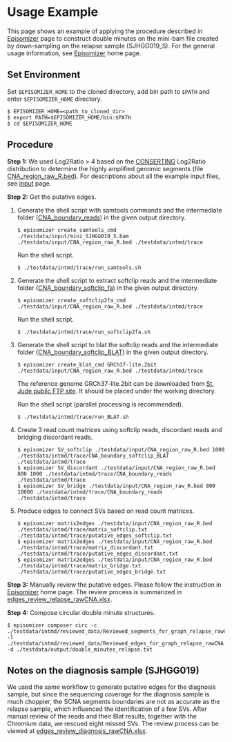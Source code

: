 # Usage Example
This page shows an example of applying the procedure described in [Episomizer](../README.md) page to construct 
double minutes on the mini-bam file created by down-sampling on the relapse sample (SJHGG019_S). For the general
usage information, see [Episomizer](../README.md) home page.

## Set Environment
Set `$EPISOMIZER_HOME` to the cloned directory, add bin path to `$PATH` and enter `$EPISOMIZER_HOME`
directory.
```
$ EPISOMIZER_HOME=<path_to_cloned_dir>
$ export PATH=$EPISOMIZER_HOME/bin:$PATH
$ cd $EPISOMIZER_HOME
```

## Procedure
**Step 1:** We used Log2Ratio > 4 based on the [CONSERTING](https://www.nature.com/articles/nmeth.3394) Log2Ratio 
distribution to determine the highly amplified genomic segments 
(file [CNA_region_raw_R.bed](../testdata/input/CNA_region_raw_R.bed)). For
descriptions about all the example input files, see [input](../testdata/input/README.md) page.

**Step 2:** Get the putative edges.
1. Generate the shell script with samtools commands and the intermediate folder 
([CNA_boundary_reads](../testdata/intmd/trace/CNA_boundary_reads)) in 
    the given output directory.
    ```
    $ episomizer create_samtools_cmd ./testdata/input/mini_SJHGG019_S.bam ./testdata/input/CNA_region_raw_R.bed ./testdata/intmd/trace
    
    ```
    Run the shell script.
    ```
    $ ./testdata/intmd/trace/run_samtools.sh
    ```
    
2. Generate the shell script to extract softclip reads and the intermediate folder 
([CNA_boundary_softclip_fa](../testdata/intmd/trace/CNA_boundary_softclip_fa)) in
    the given output directory.
    ```
    $ episomizer create_softclip2fa_cmd ./testdata/input/CNA_region_raw_R.bed ./testdata/intmd/trace
    ```
    Run the shell script.
    ```
    $ ./testdata/intmd/trace/run_softclip2fa.sh
    ```
    
3. Generate the shell script to blat the softclip reads and the intermediate folder 
([CNA_boundary_softclip_BLAT](../testdata/intmd/trace/CNA_boundary_softclip_BLAT)) in
    the given output directory.
    ```
    $ episomizer create_blat_cmd GRCh37-lite.2bit ./testdata/input/CNA_region_raw_R.bed ./testdata/intmd/trace
    ```
    The reference genome GRCh37-lite.2bit can be downloaded from 
    [St. Jude public FTP site](http://ftp.stjude.org/pub/software/cis-x/GRCh37-lite.2bit). It should be placed under the working directory.
    
    Run the shell script (parallel processing is recommended).
    ```
    $ ./testdata/intmd/trace/run_BLAT.sh
    ```
    
4. Create 3 read count matrices using softclip reads, discordant reads and bridging discordant reads.
    ```
    $ episomizer SV_softclip ./testdata/input/CNA_region_raw_R.bed 1000 ./testdata/intmd/trace/CNA_boundary_softclip_BLAT ./testdata/intmd/trace
    $ episomizer SV_discordant ./testdata/input/CNA_region_raw_R.bed 800 1000 ./testdata/intmd/trace/CNA_boundary_reads ./testdata/intmd/trace
    $ episomizer SV_bridge ./testdata/input/CNA_region_raw_R.bed 800 10000 ./testdata/intmd/trace/CNA_boundary_reads ./testdata/intmd/trace
    ```
    
5. Produce edges to connect SVs based on read count matrices.
    ```
    $ episomizer matrix2edges ./testdata/input/CNA_region_raw_R.bed ./testdata/intmd/trace/matrix_softclip.txt ./testdata/intmd/trace/putative_edges_softclip.txt
    $ episomizer matrix2edges ./testdata/input/CNA_region_raw_R.bed ./testdata/intmd/trace/matrix_discordant.txt ./testdata/intmd/trace/putative_edges_discordant.txt
    $ episomizer matrix2edges ./testdata/input/CNA_region_raw_R.bed ./testdata/intmd/trace/matrix_bridge.txt ./testdata/intmd/trace/putative_edges_bridge.txt
    ```
 
**Step 3:** Manually review the putative edges.
Please follow the instruction in [Episomizer](../README.md) home page. The review process is summarized in 
[edges_review_relapse_rawCNA.xlsx](./testdata/intmd/reviewed_data/edges_review_relapse_rawCNA.xlsx).

**Step 4:** Compose circular double minute structures.
```
$ episomizer composer circ -c ./testdata/intmd/reviewed_data/Reviewed_segments_for_graph_relapse_rawCNA.txt -l ./testdata/intmd/reviewed_data/Reviewed_edges_for_graph_relapse_rawCNA.txt -d ./testdata/output/double_minutes_relapse.txt
```

## Notes on the diagnosis sample (SJHGG019)
We used the same workflow to generate putative edges for the diagnosis sample, but since the sequencing coverage 
for the diagnosis sample is much choppier, the SCNA segments boundaries are not as accurate as the relapse sample, 
which influenced the identification of a few SVs. After manual review of the reads and their Blat results, together 
with the Chromium data, we rescued eight missed SVs. The review process can be viewed 
at [edges_review_diagnosis_rawCNA.xlsx](../testdata/intmd/reviewed_data/edges_review_diagnosis_rawCNA.xlsx).  